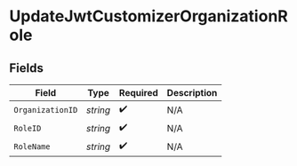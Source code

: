 # UpdateJwtCustomizerOrganizationRole


## Fields

| Field              | Type               | Required           | Description        |
| ------------------ | ------------------ | ------------------ | ------------------ |
| `OrganizationID`   | *string*           | :heavy_check_mark: | N/A                |
| `RoleID`           | *string*           | :heavy_check_mark: | N/A                |
| `RoleName`         | *string*           | :heavy_check_mark: | N/A                |